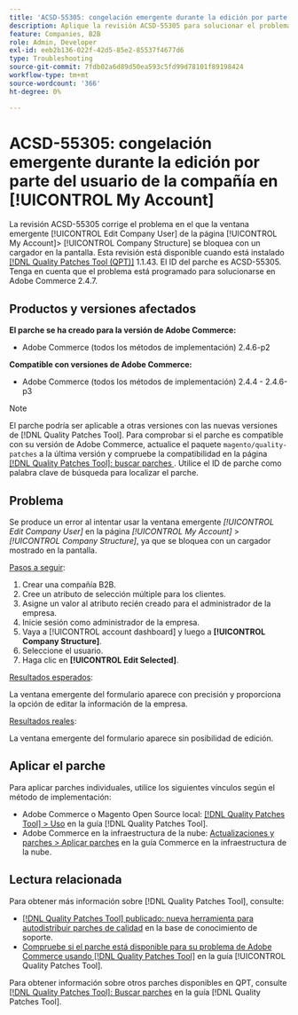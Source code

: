```yaml
---
title: 'ACSD-55305: congelación emergente durante la edición por parte del usuario de la compañía en [!UICONTROL My Account]'
description: Aplique la revisión ACSD-55305 para solucionar el problema de Adobe Commerce donde la ventana emergente [!UICONTROL Edit Company User] de la página [!UICONTROL My Account] &gt; [!UICONTROL Company Structure] se bloquea con un cargador en la pantalla.
feature: Companies, B2B
role: Admin, Developer
exl-id: eeb2b136-022f-42d5-85e2-85537f4677d6
type: Troubleshooting
source-git-commit: 7fdb02a6d89d50ea593c5fd99d78101f89198424
workflow-type: tm+mt
source-wordcount: '366'
ht-degree: 0%

---
```


# ACSD-55305: congelación emergente durante la edición por parte del usuario de la compañía en [!UICONTROL My Account]

La revisión ACSD-55305 corrige el problema en el que la ventana emergente [!UICONTROL Edit Company User] de la página [!UICONTROL My Account]> [!UICONTROL Company Structure] se bloquea con un cargador en la pantalla. Esta revisión está disponible cuando está instalado [[!DNL Quality Patches Tool (QPT)]](https://experienceleague.adobe.com/es/docs/commerce-operations/tools/quality-patches-tool/quality-patches-tool-to-self-serve-quality-patches) 1.1.43. El ID del parche es ACSD-55305. Tenga en cuenta que el problema está programado para solucionarse en Adobe Commerce 2.4.7.

## Productos y versiones afectados

**El parche se ha creado para la versión de Adobe Commerce:**

* Adobe Commerce (todos los métodos de implementación) 2.4.6-p2

**Compatible con versiones de Adobe Commerce:**

* Adobe Commerce (todos los métodos de implementación) 2.4.4 - 2.4.6-p3

>[!NOTE]
>
>El parche podría ser aplicable a otras versiones con las nuevas versiones de [!DNL Quality Patches Tool]. Para comprobar si el parche es compatible con su versión de Adobe Commerce, actualice el paquete `magento/quality-patches` a la última versión y compruebe la compatibilidad en la página [[!DNL Quality Patches Tool]: buscar parches &#x200B;](https://experienceleague.adobe.com/tools/commerce-quality-patches/index.html?lang=es). Utilice el ID de parche como palabra clave de búsqueda para localizar el parche.

## Problema

Se produce un error al intentar usar la ventana emergente *[!UICONTROL Edit Company User]* en la página *[!UICONTROL My Account]* > *[!UICONTROL Company Structure]*, ya que se bloquea con un cargador mostrado en la pantalla.

<u>Pasos a seguir</u>:

1. Crear una compañía B2B.
1. Cree un atributo de selección múltiple para los clientes.
1. Asigne un valor al atributo recién creado para el administrador de la empresa.
1. Inicie sesión como administrador de la empresa.
1. Vaya a [!UICONTROL account dashboard] y luego a **[!UICONTROL Company Structure]**.
1. Seleccione el usuario.
1. Haga clic en **[!UICONTROL Edit Selected]**.

<u>Resultados esperados</u>:

La ventana emergente del formulario aparece con precisión y proporciona la opción de editar la información de la empresa.

<u>Resultados reales</u>:

La ventana emergente del formulario aparece sin posibilidad de edición.

## Aplicar el parche

Para aplicar parches individuales, utilice los siguientes vínculos según el método de implementación:

* Adobe Commerce o Magento Open Source local: [[!DNL Quality Patches Tool] > Uso](/help/tools/quality-patches-tool/usage.md) en la guía [!DNL Quality Patches Tool].
* Adobe Commerce en la infraestructura de la nube: [Actualizaciones y parches > Aplicar parches](https://experienceleague.adobe.com/docs/commerce-cloud-service/user-guide/develop/upgrade/apply-patches.html?lang=es) en la guía Commerce en la infraestructura de la nube.

## Lectura relacionada

Para obtener más información sobre [!DNL Quality Patches Tool], consulte:

* [[!DNL Quality Patches Tool] publicado: nueva herramienta para autodistribuir parches de calidad](https://experienceleague.adobe.com/es/docs/commerce-operations/tools/quality-patches-tool/quality-patches-tool-to-self-serve-quality-patches) en la base de conocimiento de soporte.
* [Compruebe si el parche está disponible para su problema de Adobe Commerce usando [!DNL Quality Patches Tool]](/help/tools/quality-patches-tool/patches-available-in-qpt/check-patch-for-magento-issue-with-magento-quality-patches.md) en la guía [!UICONTROL Quality Patches Tool].


Para obtener información sobre otros parches disponibles en QPT, consulte [[!DNL Quality Patches Tool]: Buscar parches](https://experienceleague.adobe.com/tools/commerce-quality-patches/index.html?lang=es) en la guía [!DNL Quality Patches Tool].
